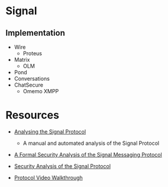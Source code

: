  # Signal

## Implementation

- Wire 
    - Proteus
- Matrix 
    - OLM
- Pond
- Conversations
- ChatSecure
    - Omemo XMPP

 # Resources
 
 - [Analysing the Signal Protocol](https://eprint.iacr.org/2016/1013.pdf)
    - A manual and automated analysis of the Signal Protocol
    
- [A Formal Security Analysis of the Signal Messaging Protocol](https://eprint.iacr.org/2016/1013.pdf)

- [Security Analysis of the Signal Protocol](https://dspace.cvut.cz/bitstream/handle/10467/76230/F8-DP-2018-Rubin-Jan-thesis.pdf?sequence=-1)

- [Protocol Video Walkthrough](https://www.youtube.com/watch?v=vGpA6JsvGnU )

